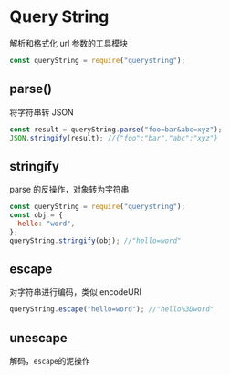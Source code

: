 # Query String

解析和格式化 url 参数的工具模块

```js
const queryString = require("querystring");
```

## parse()

将字符串转 JSON

```js
const result = queryString.parse("foo=bar&abc=xyz");
JSON.stringify(result); //{"foo":"bar","abc":"xyz"}
```

## stringify

parse 的反操作，对象转为字符串

```js
const queryString = require("querystring");
const obj = {
  hello: "word",
};
queryString.stringify(obj); //"hello=word"
```

## escape

对字符串进行编码，类似 encodeURI

```js
queryString.escape("hello=word"); //"hello%3Dword"
```

## unescape

解码，`escape`的泥操作

